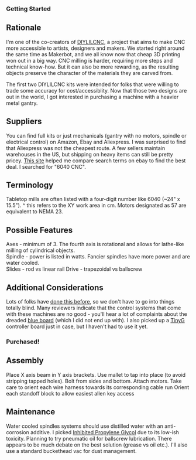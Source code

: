 ### Getting Started

## Rationale

I'm one of the co-creators of [DIYLILCNC](http://diylilcnc.org/), a project that aims to make
CNC more accessible to artists, designers and makers. We started right
around the same time as Makerbot, and we all know now that cheap 3D printing
won out in a big way. CNC milling is harder, requiring more steps and
technical know-how. But it can also be more rewarding, as the resulting
objects preserve the character of the materials they are
carved from.

The first two DIYLILCNC kits were intended for folks that were willing to trade
some accuracy for cost/accessiblity. Now that those two designs are out in
the world, I got interested in purchasing a machine with a heavier metal gantry.

## Suppliers

You can find full kits or just mechanicals (gantry with no motors, spindle or
electrical control) on Amazon, Ebay and Aliexpress. I was surprised to
find that Aliexpress was not the cheapest route. A few sellers
maintain warehouses in the US, but shipping on heavy items can still be
pretty pricey. [This site](http://www.delftplate.com/?k=6040%20cnc%20router) 
helped me compare search terms on ebay to find the best deal. I searched for "6040 CNC".

## Terminology

Tabletop mills are often listed with a four-digit number like 6040 (~24" x 15.5").
^ this refers to the XY work area in cm. 
Motors designated as 57 are equivalent to NEMA 23.

## Possible Features

Axes - minimum of 3. The fourth axis is rotational and allows for lathe-like milling of cylindrical objects.  
Spindle -  power is listed in watts. Fancier spindles have more power and are water cooled.  
Slides - rod vs linear rail
Drive - trapezoidal vs ballscrew

## Additional Considerations

Lots of folks have [done this before](http://www.eevblog.com/forum/reviews/china-cnc-6040-setup-testing-review/?PHPSESSID=0521816f3f32ad12d44d4c11fb0a35c8), 
so we don't have to go into things totally blind. Many reviewers indicate that the control systems that come with these
machines are no good - you'll hear a lot of complaints about the dreaded [blue board](http://drkfs.net/REVERSESTEPPER.htm) (which I did not end up with). I also picked up a [TinyG](https://www.youtube.com/watch?v=In9Q_R0Nui8) controller board just in case, but I haven't had to use it yet.

### Purchased!

## Assembly  

Place X axis beam in Y axis brackets. 
Use mallet to tap into place (to avoid stripping tapped holes). 
Bolt from sides and bottom. 
Attach motors. 
  Take care to orient each wire harness towards its corresponding cable run 
  Orient each standoff block to allow easiest allen key access
 
## Maintenance

Water cooled spindles systems should use distilled water with an
anti-corrosion additive. I picked [Inhibited Propylene Glycol](https://en.wikipedia.org/wiki/Polypropylene_glycol) due to its
low-ish toxicity. Planning to try pneumatic oil for ballscrew
lubrication. There appears to be much debate on the best solution
(grease vs oil etc.). I'll also use a standard buckethead vac for dust
management.